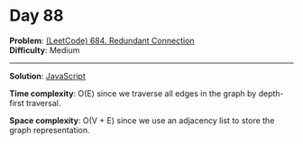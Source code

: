 # Day 88

**Problem**: [(LeetCode) 684. Redundant Connection](https://leetcode.com/problems/redundant-connection/)  
**Difficulty**: Medium

---

**Solution**: [JavaScript](../solutions/redundant-connection.js)

**Time complexity**: O(E) since we traverse all edges in the graph by depth-first traversal.

**Space complexity**: O(V + E) since we use an adjacency list to store the graph representation.
